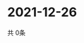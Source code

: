 # 2021-12-26
  共 0条

  <!-- BEGIN -->
  <!-- 最后更新时间Sun Dec 26 2021 08:05:31 GMT+0000 (Coordinated Universal Time) -->
  
  <!-- END -->
  
  